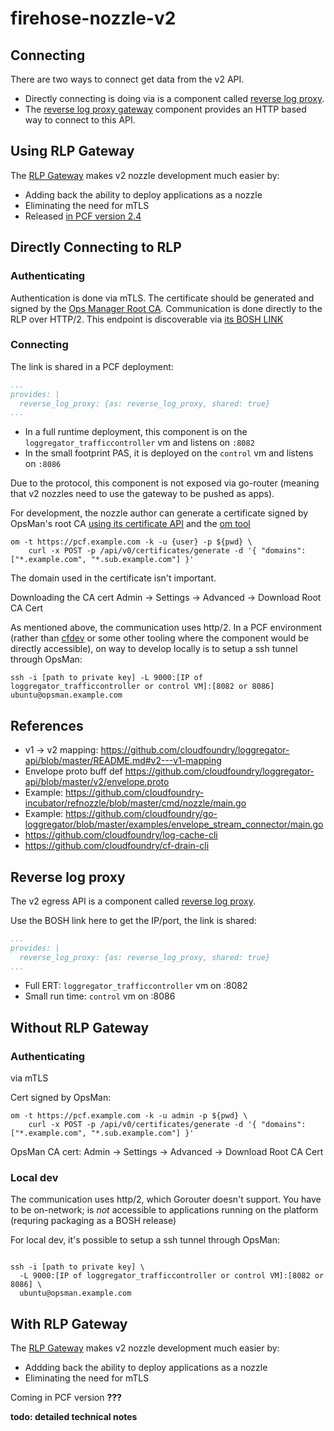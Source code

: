 # firehose-nozzle-v2

## Connecting

There are two ways to connect get data from the v2 API.

* Directly connecting is doing via is a component called
[reverse log proxy](https://github.com/cloudfoundry/loggregator-release/tree/develop/jobs/reverse_log_proxy).
* The [reverse log proxy gateway](https://github.com/cloudfoundry/loggregator/blob/master/docs/rlp_gateway.md)
component provides an HTTP based way to connect to this API.

## Using RLP Gateway

The [RLP Gateway](https://github.com/cloudfoundry/loggregator/blob/master/docs/rlp_gateway.md)
makes v2 nozzle development much easier by:
* Adding back the ability to deploy applications as a nozzle
* Eliminating the need for mTLS
* Released [in PCF version 2.4](https://docs.pivotal.io/pivotalcf/2-4/pcf-release-notes/runtime-rn.html#-loggregator-v2-api-is-readable-through-rlp-gateway)
    
## Directly Connecting to RLP
### Authenticating

Authentication is done via mTLS. The certificate should be generated and signed by 
the [Ops Manager Root CA](https://docs.pivotal.io/pivotalcf/2-4/security/pcf-infrastructure/api-cert-rotation.html#-certificate-types).
Communication is done directly to the RLP over HTTP/2.
This endpoint is discoverable via
[its BOSH LINK](https://github.com/cloudfoundry/loggregator-release/blob/v105.1/jobs/reverse_log_proxy/spec#L21-L25)

### Connecting

The link is shared in a PCF deployment:
```yaml
...
provides: |
  reverse_log_proxy: {as: reverse_log_proxy, shared: true}
...
```

* In a full runtime deployment, this component is on the `loggregator_trafficcontroller` vm and listens on `:8082`
* In the small footprint PAS, it is deployed on the `control` vm and listens on `:8086`

Due to the protocol, this component is not exposed via go-router
(meaning that v2 nozzles need to use the gateway to be pushed as apps).

For development, the nozzle author can generate a certificate signed by OpsMan's root CA
[using its certificate API](https://docs.pivotal.io/pivotalcf/2-4/opsman-api/#certificates)
and the [om tool](https://github.com/pivotal-cf/om)
```
om -t https://pcf.example.com -k -u {user} -p ${pwd} \
    curl -x POST -p /api/v0/certificates/generate -d '{ "domains": ["*.example.com", "*.sub.example.com"] }'
```

The domain used in the certificate isn't important.

Downloading the CA cert
Admin -> Settings -> Advanced -> Download Root CA Cert

As mentioned above, the communication uses http/2.
In a PCF environment (rather than [cfdev](https://github.com/cloudfoundry-incubator/cfdev)
or some other tooling where the component would be directly accessible), 
on way to develop locally is to setup a ssh tunnel through OpsMan:
```
ssh -i [path to private key] -L 9000:[IP of loggregator_trafficcontroller or control VM]:[8082 or 8086] ubuntu@opsman.example.com
```

## References

* v1 -> v2 mapping: https://github.com/cloudfoundry/loggregator-api/blob/master/README.md#v2---v1-mapping
* Envelope proto buff def https://github.com/cloudfoundry/loggregator-api/blob/master/v2/envelope.proto
* Example: https://github.com/cloudfoundry-incubator/refnozzle/blob/master/cmd/nozzle/main.go
* Example: https://github.com/cloudfoundry/go-loggregator/blob/master/examples/envelope_stream_connector/main.go
* https://github.com/cloudfoundry/log-cache-cli
* https://github.com/cloudfoundry/cf-drain-cli

## Reverse log proxy

The v2 egress API is a component called [reverse log proxy](https://github.com/cloudfoundry/loggregator-release/tree/develop/jobs/reverse_log_proxy).

Use the BOSH link here to get the IP/port, the link is shared:
```yaml
...
provides: |
  reverse_log_proxy: {as: reverse_log_proxy, shared: true}
...
```

* Full ERT: `loggregator_trafficcontroller` vm on :8082
* Small run time: `control` vm on :8086

## Without RLP Gateway
### Authenticating

via mTLS

Cert signed by OpsMan:
```
om -t https://pcf.example.com -k -u admin -p ${pwd} \
    curl -x POST -p /api/v0/certificates/generate -d '{ "domains": ["*.example.com", "*.sub.example.com"] }'
```

OpsMan CA cert:
Admin -> Settings -> Advanced -> Download Root CA Cert

### Local dev
The communication uses http/2, which Gorouter doesn't support. You have to be on-network;
is *not* accessible to applications running on the platform (requring packaging as a BOSH release)

For local dev, it's possible to setup a ssh tunnel through OpsMan:

```

ssh -i [path to private key] \
  -L 9000:[IP of loggregator_trafficcontroller or control VM]:[8082 or 8086] \
  ubuntu@opsman.example.com
```

## With RLP Gateway

The [RLP Gateway](https://github.com/cloudfoundry/loggregator-release/tree/develop/jobs/reverse_log_proxy_gateway) makes
v2 nozzle development much easier by:
* Addding back the ability to deploy applications as a nozzle
* Eliminating the need for mTLS

Coming in PCF version **???**

**todo: detailed technical notes**
